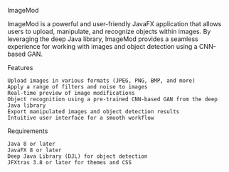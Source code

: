 ImageMod

ImageMod is a powerful and user-friendly JavaFX application that allows users to upload, manipulate, and recognize objects within images. By leveraging the deep Java library, ImageMod provides a seamless experience for working with images and object detection using a CNN-based GAN.

Features

    Upload images in various formats (JPEG, PNG, BMP, and more)
    Apply a range of filters and noise to images
    Real-time preview of image modifications
    Object recognition using a pre-trained CNN-based GAN from the deep Java library
    Export manipulated images and object detection results
    Intuitive user interface for a smooth workflow

Requirements

    Java 8 or later
    JavaFX 8 or later
    Deep Java Library (DJL) for object detection
    JFXtras 3.8 or later for themes and CSS
